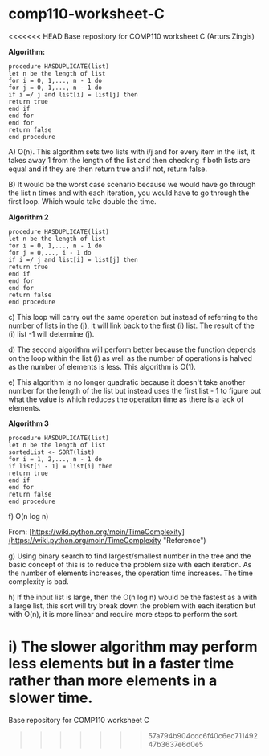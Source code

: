# comp110-worksheet-C
<<<<<<< HEAD
Base repository for COMP110 worksheet C (Arturs Zingis)


**Algorithm:**

	procedure HASDUPLICATE(list)
	let n be the length of list
	for i = 0, 1,..., n - 1 do
	for j = 0, 1,..., n - 1 do
	if i =/ j and list[i] = list[j] then
	return true
	end if
	end for
	end for
	return false
	end procedure


A) O(n). This algorithm sets two lists with i/j and for every item in the list, it takes away 1 from the length of the list and then checking if both lists are equal and if they are then return true and if not, return false. 

B) It would be the worst case scenario because we would have go through the list n times and with each iteration, you would have to go through the first loop. Which would take double the time.

**Algorithm 2**

	procedure HASDUPLICATE(list)
	let n be the length of list
	for i = 0, 1,..., n - 1 do
	for j = 0,..., i - 1 do
	if i =/ j and list[i] = list[j] then
	return true
	end if
	end for
	end for
	return false
	end procedure

c) This loop will carry out the same operation but instead of referring to the number of lists in the (j), it will link back to the first (i) list. The result of the (i) list -1 will determine (j).

d) The second algorithm will perform better because the function depends on the loop within the list (i) as well as the number of operations is halved as the number of elements is less. This algorithm is O(1).

e) This algorithm is no longer quadratic because it doesn't take another number for the length of the list but instead uses the first list - 1 to figure out what the value is which reduces the operation time as there is a lack of elements.
 

**Algorithm 3**

	procedure HASDUPLICATE(list)
	let n be the length of list
	sortedList <- SORT(list)
	for i = 1, 2,..., n - 1 do
	if list[i - 1] = list[i] then
	return true
	end if
	end for
	return false
	end procedure

f) O(n log n)

From: [https://wiki.python.org/moin/TimeComplexity](https://wiki.python.org/moin/TimeComplexity "Reference")

g) Using binary search to find largest/smallest number in the tree and the basic concept of this is to reduce the problem size with each iteration. As the number of elements increases, the operation time increases. The time complexity is bad.

h) If the input list is large, then the O(n log n) would be the fastest as a with a large list, this sort will try break down the problem with each iteration but with O(n), it is more linear and require more steps to perform the sort.

i) The slower algorithm may perform less elements but in a faster time rather than more elements in a slower time.
=======
Base repository for COMP110 worksheet C
>>>>>>> 57a794b904cdc6f40c6ec71149247b3637e6d0e5
